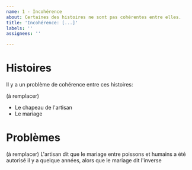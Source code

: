 ```yaml
---
name: 1 - Incohérence
about: Certaines des histoires ne sont pas cohérentes entre elles.
title: 'Incohérence: [...]'
labels: ''
assignees: ''

---
```


# Histoires
Il y a un problème de cohérence entre ces histoires:

(à remplacer)
- Le chapeau de l'artisan
- Le mariage

# Problèmes

(à remplacer)
L'artisan dit que le mariage entre poissons et humains a été autorisé il y a quelque années, alors que le mariage dit l'inverse
